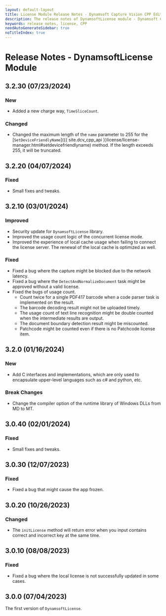 ```yaml
---
layout: default-layout
title: License Module Release Notes - Dynamsoft Capture Vision CPP Edition
description: The release notes of DynamsoftLicense module - Dynamsoft Capture Vision CPP Edition.
keywords: release notes, license, CPP
needAutoGenerateSidebar: true
noTitleIndex: true
---
```


# Release Notes - DynamsoftLicense Module

## 3.2.30 (07/23/2024)

### New

- Added a new charge way, `TimeSliceCount`.

### Changed

- Changed the maximum length of the `name` parameter to 255 for the [`SetDeviceFriendlyName`]({{ site.dcv_cpp_api }}license/license-manager.html#setdevicefriendlyname) method. If the length exceeds 255, it will be truncated.

## 3.2.20 (04/07/2024)

### Fixed

- Small fixes and tweaks.

## 3.2.10 (03/01/2024)

### Improved

- Security update for `DynamsoftLicense` library.
- Improved the usage count logic of the concurrent license mode.
- Improved the experience of local cache usage when failing to connect the license server. The renewal of the local cache is optimized as well.

### Fixed

- Fixed a bug where the capture might be blocked due to the network latency.
- Fixed a bug where the `DetectAndNormalizeDocument` task might be approved without a valid license.
- Fixed the bugs of usage count.
  - Count twice for a single PDF417 barcode when a code parser task is implemented on the result.
  - The barcode decoding result might not be uploaded timely.
  - The usage count of text line recognition might be double counted when the intermediate results are output.
  - The document boundary detection result might be miscounted.
  - Patchcode might be counted even if there is no Patchcode license item.

## 3.2.0 (01/16/2024)

### New

- Add C interfaces and implementations, which are only used to encapsulate upper-level languages such as c# and python, etc.

### Break Changes

- Change the compiler option of the runtime library of Windows DLLs from MD to MT.

## 3.0.40 (02/01/2024)

### Fixed

- Small fixes and tweaks.

## 3.0.30 (12/07/2023)

### Fixed

- Fixed a bug that might cause the app frozen.

## 3.0.20 (10/26/2023)

### Changed

- The `initLicense` method will return error when you input contains correct and incorrect key at the same time.

## 3.0.10 (08/08/2023)

### Fixed

- Fixed a bug where the local license is not successfully updated in some cases.

## 3.0.0 (07/04/2023)

The first version of `DynamsoftLicense`.
